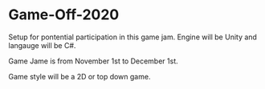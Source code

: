 # Game-Off-2020

Setup for pontential participation in this game jam. Engine will be Unity and langauge will be C#. 

Game Jame is from November 1st to December 1st.

Game style will be a 2D or top down game. 
